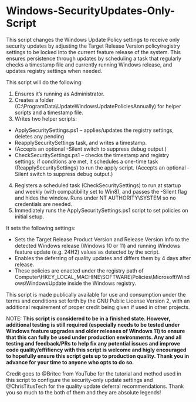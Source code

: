 # Windows-SecurityUpdates-Only-Script
This script changes the Windows Update Policy settings to receive only security updates by adjusting the Target Release Version policy/registry settings to be locked into the current feature release of the system. This ensures persistence through updates by scheduling a task that regularly checks a timestamp file and currently running Windows release, and updates registry settings when needed.

This script will do the following: 

1. Ensures it’s running as Administrator.
2. Creates a folder (C:\ProgramData\UpdateWindowsUpdatePoliciesAnnually) for helper scripts and a timestamp file.
3. Writes two helper scripts:
  - ApplySecuritySettings.ps1 – applies/updates the registry settings, deletes any pending 
  - ReapplySecuritySettings task, and writes a timestamp.
  - (Accepts an optional -Silent switch to suppress debug output.)
  - CheckSecuritySettings.ps1 – checks the timestamp and registry settings; if conditions are met,  it schedules a one-time task (ReapplySecuritySettings) to run the apply script. (Accepts an optional -Silent switch to suppress debug output.)
4. Registers a scheduled task (CheckSecuritySettings) to run at startup and weekly (with compatibility set to Win8), and passes the -Silent flag and hides the window. Runs under NT AUTHORITY\SYSTEM so no credentials are needed.
5. Immediately runs the ApplySecuritySettings.ps1 script to set policies on initial setup.

It sets the following settings: 

- Sets the Target Release Product Version and Release Version Info to the detected Windows release (Windows 10 or 11) and running Windows feature update (e.g. 24H2) values as detected by the script.
- Enables the deferring of quality updates and differs them by 4 days after release.
- These policies are enacted under the registry path of Computer\HKEY_LOCAL_MACHINE\SOFTWARE\Policies\Microsoft\Windows\WindowsUpdate inside the Windows registry.

This script is made publically available for use and consumption under the terms and conditions set forth by the GNU Public License Version 2, with an additional requirement of proper credit being given if used in other projects. 

NOTE: **This script is considered to be in a finished state. However, additional testing is still required (especially needs to be tested under Windows feature upgrades and older releases of Windows 11) to ensure that this can fully be used under production environments. Any and all testing and feedback/PRs to help fix any potential issues and improve code quality/effifiency with this script is welcome and higly encouraged to hopefully ensure this script gets up to production quality. Thank you in advance for your time to anyone who opts to do so.** 

Credit goes to @Britec from YouTube for the tutorial and method used in this script to configure the security-only update settings and @ChrisTitusTech for the quality update deferral recommendations. 
Thank you so much to the both of them and they are absolute legends! 
